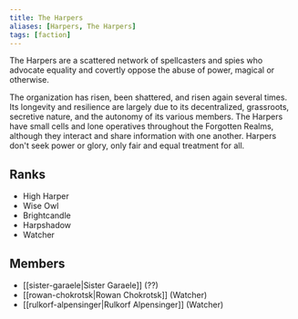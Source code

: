 ```yaml
---
title: The Harpers
aliases: [Harpers, The Harpers]
tags: [faction]
---
```

The Harpers are a scattered network of spellcasters and spies who advocate equality and covertly oppose the abuse of power, magical or otherwise.

The organization has risen, been shattered, and risen again several times. Its longevity and resilience are largely due to its decentralized, grassroots, secretive nature, and the autonomy of its various members. The Harpers have small cells and lone operatives throughout the Forgotten Realms, although they interact and share information with one another. Harpers don't seek power or glory, only fair and equal treatment for all.

## Ranks
- High Harper
- Wise Owl
- Brightcandle
- Harpshadow
- Watcher

## Members
- [[sister-garaele|Sister Garaele]] (??)
- [[rowan-chokrotsk|Rowan Chokrotsk]] (Watcher)
- [[rulkorf-alpensinger|Rulkorf Alpensinger]] (Watcher)